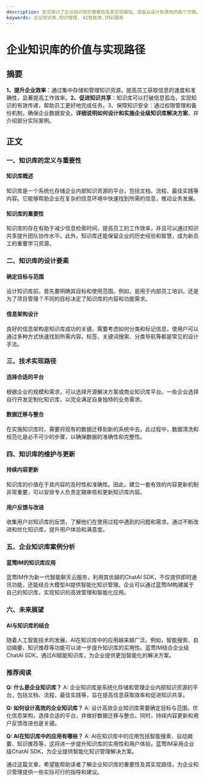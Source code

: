 ```yaml
---
description: 本文探讨了企业知识库的重要性及其实现路径，涵盖从设计到落地的各个方面。
keywords: 企业知识库,知识管理, AI智能体,IM云服务
---
```

# 企业知识库的价值与实现路径

## 摘要

**1、提升企业效率**：通过集中存储和管理知识资源，提高员工获取信息的速度和准确性，显著提高工作效率。**2、促进知识共享**：知识库可以打破信息孤岛，实现知识的有效传递，帮助员工更好地完成任务。3、保障知识安全：通过权限管理和备份机制，确保企业数据安全。**详细说明如何设计和实施企业级知识库解决方案**，并介绍部分实际案例。

## 正文

### 一、知识库的定义与重要性

#### 知识库概述

知识库是一个系统化存储企业内部知识资源的平台，包括文档、流程、最佳实践等内容。它能够帮助企业在复杂的信息环境中快速找到所需的信息，推动业务发展。

#### 知识库的重要性

知识库的存在有助于减少信息检索时间，提高员工的工作效率，并且可以通过知识共享提升团队协作水平。此外，知识库还能保留企业的历史经验和智慧，成为新员工的重要学习资源。

### 二、知识库的设计要素

#### 确定目标与范围

设计知识库前，首先要明确其目标和使用范围。例如，是用于内部员工培训，还是为了项目管理？不同的目标决定了知识库的内容和功能需求。

#### 信息架构设计

良好的信息架构是知识库成功的关键。需要考虑如何分类和标记信息，使用户可以通过多种方式快速找到所需内容。标签、关键词搜索、分类导航等都是常见的设计手法。

### 三、技术实现路径

#### 选择合适的平台

根据企业的规模和需求，可以选择开源解决方案或商业知识库平台。一些企业选择自行开发定制化知识库，以完全满足自身独特的业务需求。

#### 数据迁移与整合

在实施知识库时，需要将现有的数据迁移到新的系统中去。此过程中，数据清洗和规范化是必不可少的步骤，以确保数据的准确性和完整性。

### 四、知识库的维护与更新

#### 持续内容更新

知识库的价值在于其内容的及时性和准确性。因此，建立一套有效的内容更新机制非常重要，可以安排专人负责定期审核和更新知识库内容。

#### 用户反馈与改进

收集用户对知识库的反馈，了解他们在使用过程中遇到的问题和需求。通过不断改进和优化知识库，提升用户体验和满意度。

### 五、企业知识库案例分析

#### 蓝莺IM的知识库应用

蓝莺IM作为新一代智能聊天云服务，利用其优越的ChatAI SDK，不仅提供即时通讯功能，还能结合大模型AI提供智能化知识管理。企业可以通过蓝莺IM构建属于自己的知识库，实现知识的高效管理和智能化应用。

### 六、未来展望

#### AI与知识库的结合

随着人工智能技术的发展，AI在知识库中的应用越来越广泛。例如，智能搜索、自动摘要、知识推荐等功能可以进一步提升知识库的实用性。蓝莺IM结合企业级ChatAI SDK，通过AI赋能知识库，为企业提供更加智能化的解决方案。

### 推荐阅读

**Q: 什么是企业知识库？**
A: 企业知识库是系统化存储和管理企业内部知识资源的平台，包括文档、流程、最佳实践等，旨在提高信息获取效率和促进知识共享。

**Q: 如何设计高效的企业知识库？**
A: 设计高效企业知识库需要确定目标与范围，优化信息架构，选择合适的平台，并做好数据迁移与整合。同时，持续内容更新和用户反馈改进也是关键。

**Q: AI在知识库中的应用有哪些？**
A: AI在知识库中的应用包括智能搜索、自动摘要、知识推荐等，这将进一步提升知识库的实用性和用户体验。蓝莺IM采用企业级ChatAI SDK，为企业提供智能化知识管理解决方案。

通过这篇文章，希望能帮助读者了解企业知识库的重要性及其实现路径，为企业知识管理提供一些实际可行的指导和建议。